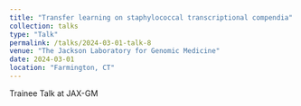 ```yaml
---
title: "Transfer learning on staphylococcal transcriptional compendia"
collection: talks
type: "Talk"
permalink: /talks/2024-03-01-talk-8
venue: "The Jackson Laboratory for Genomic Medicine"
date: 2024-03-01
location: "Farmington, CT"
---
```


Trainee Talk at JAX-GM
